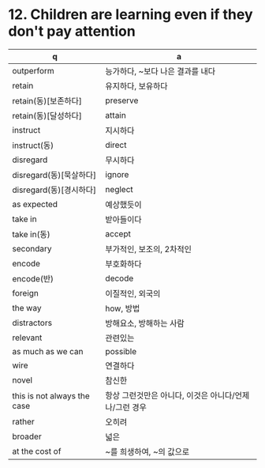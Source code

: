 # 12. Children are learning even if they don't pay attention

 q  | a
--- | ---
outperform		| 능가하다, ~보다 나은 결과를 내다
retain		| 유지하다, 보유하다
retain(동)[보존하다]	| preserve
retain(동)[달성하다]	| attain
instruct	| 지시하다
instruct(동)	| direct
disregard	| 무시하다
disregard(동)[묵살하다]		| ignore
disregard(동)[경시하다]		| neglect
as expected		| 예상했듯이
take in		| 받아들이다
take in(동)	| accept
secondary	| 부가적인, 보조의, 2차적인
encode		| 부호화하다
encode(반)	| decode
foreign		| 이질적인, 외국의
the way		| how, 방법
distractors	| 방해요소, 방해하는 사람
relevant	| 관련있는
as much as we can	| possible
wire		| 연결하다
novel		| 참신한
this is not always the case		| 항상 그런것만은 아니다, 이것은 아니다/언제나/그런 경우
rather		| 오히려
broader		| 넓은
at the cost of		| ~를 희생하여, ~의 값으로
